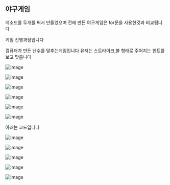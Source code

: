 ## 야구게임

메소드를 두개를 써서 만들었으며 전에 만든 야구게임은 for문을 사용한것과 비교됩니다

게임 진행과정입니다

컴퓨터가 만든 난수를 맞추는게임입니다 유저는 스트라이크,볼 형태로 주어지는 힌트를 보고 맞춥니다

![image](https://user-images.githubusercontent.com/97486300/173291336-ac909f77-f4cb-436a-a279-c26842a0feb2.png)

![image](https://user-images.githubusercontent.com/97486300/173291418-0db1bff9-f2ba-4179-9087-ef2346f5fccd.png)

![image](https://user-images.githubusercontent.com/97486300/173291453-5259f291-823c-4ea7-85fd-a56f696a818b.png)

![image](https://user-images.githubusercontent.com/97486300/173291489-041dcc46-4fb6-4a12-88a3-ef91fa131a0f.png)

![image](https://user-images.githubusercontent.com/97486300/173291542-ae91cf01-2b0c-45f0-909f-bf860bd08f90.png)

![image](https://user-images.githubusercontent.com/97486300/173291613-7ba04c29-eacf-498e-97a1-aa9b8a53a931.png)


아래는 코드입니다


![image](https://user-images.githubusercontent.com/97486300/173282380-e6ceb078-99f7-4590-89af-15e6660b7069.png)

![image](https://user-images.githubusercontent.com/97486300/173282748-5a6d8cc0-b984-4ac4-beb0-6ee11f0d5412.png)

![image](https://user-images.githubusercontent.com/97486300/173282933-7ed300d2-a495-451b-85a8-218b36c42220.png)

![image](https://user-images.githubusercontent.com/97486300/173282997-5bbb7290-f24e-406a-b967-938ffdfe0d55.png)

![image](https://user-images.githubusercontent.com/97486300/173283031-69f50230-0684-40e0-ad44-bdd4e1cc74b3.png)
